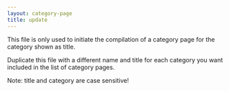 ```yaml
---
layout: category-page
title: update
---
```


This file is only used to initiate the compilation of a category page for the category shown as title.

Duplicate this file with a different name and title for each category you want included in the list of category pages.

Note: title and category are case sensitive!